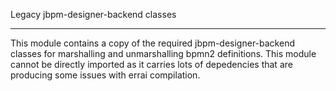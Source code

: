Legacy jbpm-designer-backend classes
*************************************

This module contains a copy of the required jbpm-designer-backend classes for marshalling and unmarshalling bpmn2 definitions. 
This module cannot be directly imported as it carries lots of depedencies that are producing some issues with errai compilation.